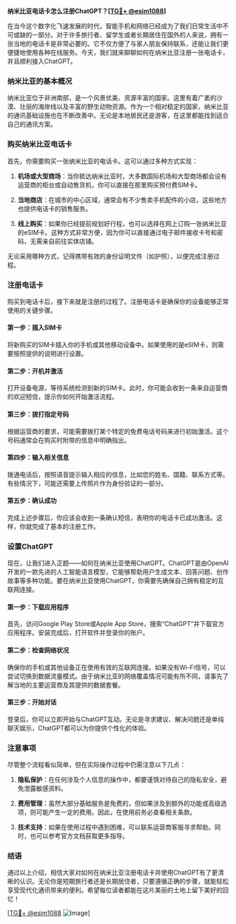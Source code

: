 **纳米比亚电话卡怎么注册ChatGPT？[[TG💪+ @esim1088](https://t.me/s/esim1088)]**

在当今这个数字化飞速发展的时代，智能手机和网络已经成为了我们日常生活中不可或缺的一部分。对于许多旅行者、留学生或者长期居住在国外的人来说，拥有一张当地的电话卡是非常必要的。它不仅方便了与家人朋友保持联系，还能让我们更便捷地使用各种在线服务。今天，我们就来聊聊如何在纳米比亚注册一张电话卡，并且顺利接入ChatGPT。

### 纳米比亚的基本概况

纳米比亚位于非洲南部，是一个风景优美、资源丰富的国家。这里有着广袤的沙漠、壮丽的海岸线以及丰富的野生动物资源。作为一个相对稳定的国家，纳米比亚的通讯基础设施也在不断改善中。无论是本地居民还是游客，在这里都能找到适合自己的通讯方案。

### 购买纳米比亚电话卡

首先，你需要购买一张纳米比亚的电话卡。这可以通过多种方式实现：

1. **机场或大型商场**：当你抵达纳米比亚时，大多数国际机场和大型商场都会设有运营商的柜台或自动售货机，你可以直接在那里购买预付费SIM卡。
   
2. **当地商店**：在城市的中心区域，通常会有不少售卖手机配件的小店，这些地方也提供电话卡的销售服务。

3. **线上购买**：如果你已经提前规划好行程，也可以选择在网上订购一张纳米比亚的eSIM卡。这种方式非常方便，因为你可以直接通过电子邮件接收卡号和密码，无需亲自前往实体店铺。

无论采用哪种方式，记得携带有效的身份证明文件（如护照），以便完成注册过程。

### 注册电话卡

购买到电话卡后，接下来就是注册的过程了。注册电话卡是确保你的设备能够正常使用的关键步骤。

#### 第一步：插入SIM卡

将新购买的SIM卡插入你的手机或其他移动设备中。如果使用的是eSIM卡，则需要按照提供的说明进行设置。

#### 第二步：开机并激活

打开设备电源，等待系统检测到新的SIM卡。此时，你可能会收到一条来自运营商的欢迎短信，提示你如何开始激活流程。

#### 第三步：拨打指定号码

根据运营商的要求，可能需要拨打某个特定的免费电话号码来进行初始激活。这个号码通常会在购买时附带的信息中明确指出。

#### 第四步：输入相关信息

拨通电话后，按照语音提示输入相应的信息，比如您的姓名、国籍、联系方式等。有些情况下，可能还需要上传照片作为身份验证的一部分。

#### 第五步：确认成功

完成上述步骤后，你应该会收到一条确认短信，表明你的电话卡已成功激活。这样，你就完成了基本的注册工作。

### 设置ChatGPT

现在，让我们进入正题——如何在纳米比亚使用ChatGPT。ChatGPT是由OpenAI开发的一款先进的人工智能语言模型，它能够帮助用户生成文本、回答问题、创作故事等多种功能。要在纳米比亚使用ChatGPT，你需要先确保自己拥有稳定的互联网连接。

#### 第一步：下载应用程序

首先，访问Google Play Store或Apple App Store，搜索“ChatGPT”并下载官方应用程序。安装完成后，打开软件并登录你的账户。

#### 第二步：检查网络状况

确保你的手机或其他设备正在使用有效的互联网连接。如果没有Wi-Fi信号，可以尝试切换到数据流量模式。由于纳米比亚的网络覆盖情况可能有所不同，请事先了解当地的主要运营商及其提供的数据套餐。

#### 第三步：开始对话

登录后，你可以立即开始与ChatGPT互动。无论是寻求建议、解决问题还是单纯聊天娱乐，ChatGPT都可以为你提供个性化的体验。

### 注意事项

尽管整个流程看似简单，但在实际操作过程中仍需注意以下几点：

1. **隐私保护**：在任何涉及个人信息的操作中，都要谨慎对待自己的隐私安全，避免泄露敏感资料。
   
2. **费用管理**：虽然大部分基础服务是免费的，但如果涉及到额外的功能或高级选项，则可能产生一定的费用。因此，在使用前务必查看相关条款。

3. **技术支持**：如果在使用过程中遇到困难，可以联系运营商客服寻求帮助。同时，也可以参考官方文档获取更多指导。

### 结语

通过以上介绍，相信大家对如何在纳米比亚注册电话卡并使用ChatGPT有了更清晰的认识。无论你是短期旅行者还是长期居住者，只要遵循正确的步骤，就能轻松享受现代化通讯带来的便利。希望每位读者都能在这片美丽的土地上留下美好的回忆！

[[TG💪+ @esim1088](https://t.me/s/esim1088) ![Image](https://i.postimg.cc/4NQfJmqS/Snipaste-2025-05-13-00-14-12.png)]